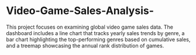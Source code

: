 # Video-Game-Sales-Analysis-
This project focuses on examining global video game sales data. The dashboard includes a line chart that tracks yearly sales trends by genre, a bar chart highlighting the top-performing genres based on cumulative sales, and a treemap showcasing the annual rank distribution of games.

